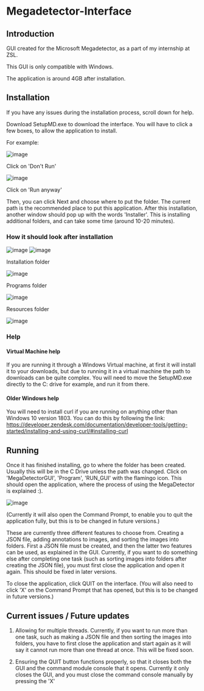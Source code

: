 # Megadetector-Interface
## Introduction
GUI created for the Microsoft Megadetector, as a part of my internship at ZSL.

This GUI is only compatible with Windows.

The application is around 4GB after installation.



## Installation

If you have any issues during the installation process, scroll down for help.

Download SetupMD.exe to download the interface. 
You will have to click a few boxes, to allow the application to install.


For example:

![image](https://user-images.githubusercontent.com/86857625/130882537-44bdb91d-a6dc-435f-9ed1-40b57e821ca3.png)

Click on 'Don't Run'

![image](https://user-images.githubusercontent.com/86857625/130882565-4846868d-bcca-481f-8248-c07592745045.png)

Click on 'Run anyway'


Then, you can click Next and choose where to put the folder. The current path is the recommended place to put this application.
After this installation, another window should pop up with the words 'Installer'. This is installing additional folders, and can take some time (around 10-20 minutes).
### How it should look after installation
![image](https://user-images.githubusercontent.com/86857625/131496885-a099e9f5-55f5-4d13-a66a-6650019392cf.png)
![image](https://user-images.githubusercontent.com/86857625/131496905-8d4e4c41-5781-4b35-ac0a-5a9ef5f6d4fd.png)

Installation folder

![image](https://user-images.githubusercontent.com/86857625/131496929-ed863598-0e44-4d31-8859-856259f91786.png)

Programs folder

![image](https://user-images.githubusercontent.com/86857625/131497002-f9b098c0-8979-4485-9d43-68751669da12.png)

Resources folder

![image](https://user-images.githubusercontent.com/86857625/131497021-cef3768c-f770-45cd-95a4-2ed0978eece0.png)


### Help
#### Virtual Machine help
If you are running it through a Windows Virtual machine, at first it will install it to your downloads, but due to running it in a virtual machine the path to downloads can be quite complex. You will need to move the SetupMD.exe directly to the C: drive for example, and run it from there.


#### Older Windows help
You will need to install curl if you are running on anything other than Windows 10 version 1803. You can do this by following the link: 
https://developer.zendesk.com/documentation/developer-tools/getting-started/installing-and-using-curl/#installing-curl


## Running
Once it has finished installing, go to where the folder has been created.
Usually this will be in the C Drive unless the path was changed. Click on 'MegaDetectorGUI', 'Program', 'RUN_GUI' with the flamingo icon. This should open the application, where the process of using the MegaDetector is explained :). 


![image](https://user-images.githubusercontent.com/86857625/130883585-5b9ee069-1586-45f2-9716-84e4758fc7c7.png)




(Currently it will also open the Command Prompt, to enable you to quit the application fully, but this is to be changed in future versions.)

These are currently three different features to choose from. Creating a JSON file, adding annotations to images, and sorting the images into folders. First a JSON file must be created, and then the latter two features can be used, as explained in the GUI. Currently, if you want to do something else after completing one task (such as sorting images into folders after creating the JSON file), you must first close the application and open it again. This should be fixed in later versions.


To close the application, click QUIT on the interface. (You will also need to click 'X' on the Command Prompt that has opened, but this is to be changed in future versions.)

## Current issues / Future updates
1. Allowing for multiple threads. Currently, if you want to run more than one task, such as making a JSON file and then sorting the images into folders, you have to first close the application and start again as it will say it cannot run more than one thread at once. This will be fixed soon.

2. Ensuring the QUIT button functions properly, so that it closes both the GUI and the command module console that it opens. Currently it only closes the GUI, and you must close the command console manually by pressing the 'X'


